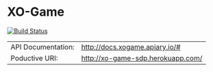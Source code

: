 # XO-Game

[![Build Status](https://travis-ci.org/freeuni-sdp/xo-game.svg?branch=master)](https://travis-ci.org/freeuni-sdp/xo-game)

|                   |                                   |
|-------------------|-----------------------------------|
| API Documentation:| http://docs.xogame.apiary.io/#    |
| Poductive URI:    | http://xo-game-sdp.herokuapp.com/ |
